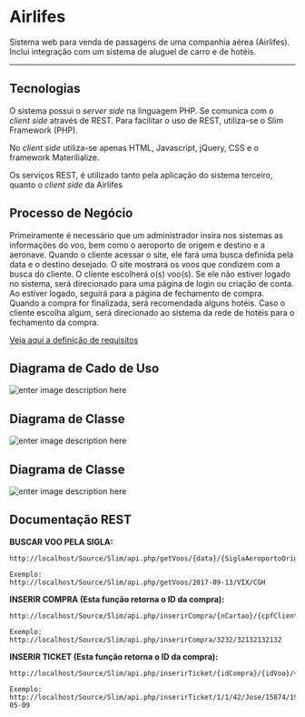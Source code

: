 Airlifes
===================


Sistema web para venda de passagens de uma companhia aérea (Airlifes). Inclui integração com um sistema de aluguel de carro e de hotéis.

----------


Tecnologias
-------------
O sistema possui o *server side* na linguagem PHP. Se comunica com o *client side* através de REST. Para facilitar o uso de REST, utiliza-se o Slim Framework (PHP).

No *client side* utiliza-se apenas HTML, Javascript, jQuery, CSS e o framework Materilialize.

Os serviços REST, é utilizado tanto pela aplicação do sistema terceiro, quanto o *client side* da Airlifes

Processo de Negócio
-------------

Primeiramente é necessário que um administrador insira nos sistemas as
informações do voo, bem como o aeroporto de origem e destino e a aeronave.
Quando o cliente acessar o site, ele fará uma busca definida pela data e o destino
desejado. O site mostrará os voos que condizem com a busca do cliente. O
cliente escolherá o(s) voo(s). Se ele não estiver logado no sistema, será
direcionado para uma página de login ou criação de conta. Ao estiver logado,
seguirá para a página de fechamento de compra. Quando a compra for
finalizada, será recomendada alguns hotéis. Caso o cliente escolha algum, será
direcionado ao sistema da rede de hotéis para o fechamento da compra.

[<i class="icon-file"></i>Veja aqui a definição de requisitos](https://github.com/vinizorza/Airlifes/blob/master/Documentos/Documento_Definicao_Requisitos.pdf) 

Diagrama de Cado de Uso
-------------
![enter image description here](https://raw.githubusercontent.com/vinizorza/Airlifes/master/Documentos/Diagrama_Caso_Uso.png)

Diagrama de Classe
-------------
![enter image description here](https://raw.githubusercontent.com/vinizorza/Airlifes/master/Documentos/Diagrama_De_Classe.png)

Diagrama de Classe
-------------
![enter image description here](https://raw.githubusercontent.com/vinizorza/Airlifes/master/Documentos/Diagrama_Arquitetura.png)


Documentação REST
-------------

**BUSCAR VOO PELA SIGLA:**

	http://localhost/Source/Slim/api.php/getVoos/{data}/{SiglaAeroportoOrigem}/{SiglaAeroportoDestino}
	
	Exemplo:	
	http://localhost/Source/Slim/api.php/getVoos/2017-09-13/VIX/CGH

**INSERIR COMPRA (Esta função retorna o ID da compra):**
	
	http://localhost/Source/Slim/api.php/inserirCompra/{nCartao}/{cpfCliente}
	
	Exemplo:
	http://localhost/Source/Slim/api.php/inserirCompra/3232/32132132132

**INSERIR TICKET (Esta função retorna o ID da compra):**

	http://localhost/Source/Slim/api.php/inserirTicket/{idCompra}/{idVoo}/{numeroAssento}/{nomePassageiro}/{cpf}/{dataNascimento}
	
	Exemplo:
	http://localhost/Source/Slim/api.php/inserirTicket/1/1/42/Jose/15874/1980-05-09
